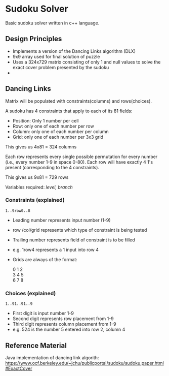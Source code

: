 # Sudoku Solver #

Basic sudoku solver written in c++ language.

## Design Principles ##

* Implements a version of the Dancing Links algorithm (DLX)
* 9x9 array used for final solution of puzzle
* Uses a 324x729 matrix consisting of only 1 and null values to solve the exact cover problem presented by the sudoku
*


## Dancing Links ##

Matrix will be populated with constraints(columns) and rows(choices).

A sudoku has 4 constraints that apply to each of its 81 fields:
* Position: Only 1 number per cell
* Row: only one of each number per row
* Column: only one of each number per column
* Grid: only one of each number per 3x3 grid

This gives us 4x81 = 324 columns

Each row represents every single possible permutation for every number (i.e., every number 1-9 in space 0-80). Each row will have exactly 4 1's present (corresponding to the 4 constraints).

This gives us 9x81 = 729 rows


Variables required: *level, branch*


### Constraints (explained) ###

`1..9row0..8`
* Leading number represents input number (1-9)
* row /col/grid represents which type of constraint is being tested
* Trailing number represents field of constraint is to be filled
* e.g. 1row4 represents a 1 input into row 4
* Grids are always of the format:  

  0 1 2  
  3 4 5  
  6 7 8  

### Choices (explained) ###

`1..91..91..9`
* First digit is input number 1-9
* Second digit represents row placement from 1-9
* Third digit represents column placement from 1-9
* e.g. 524 is the number 5 entered into row 2, column 4

## Reference Material ##

Java implementation of dancing link algorith:
https://www.ocf.berkeley.edu/~jchu/publicportal/sudoku/sudoku.paper.html#ExactCover
